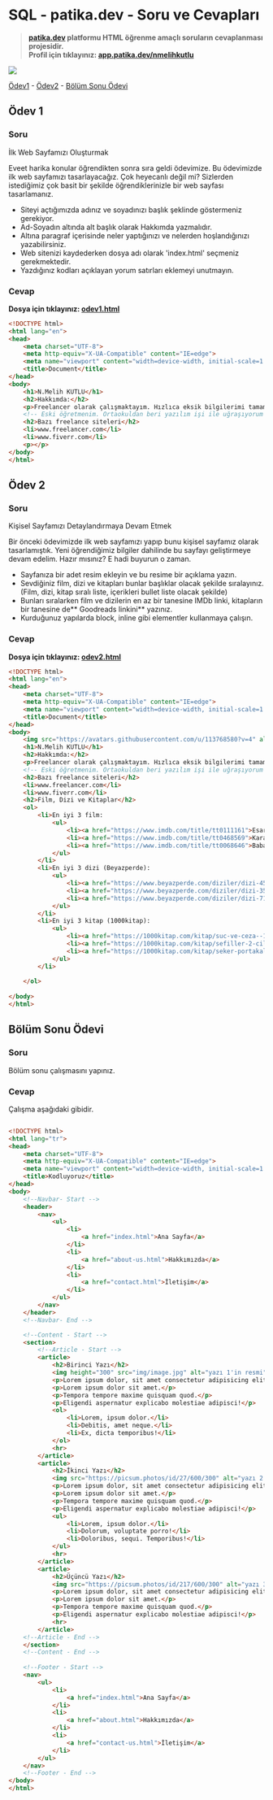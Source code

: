 # SQL - patika.dev - Soru ve Cevapları
>**[patika.dev](https://app.patika.dev/courses/html) platformu HTML öğrenme amaçlı soruların cevaplanması projesidir.** \
> **Profil için tıklayınız: [app.patika.dev/nmelihkutlu](https://app.patika.dev/nmelihkutlu)**


![](https://raw.githubusercontent.com/nmelihkutlu/patikaHTML/main/patikaHTML.png)



[Ödev1](#ödev-1) - [Ödev2](#ödev-2) -  [Bölüm Sonu Ödevi](#bölüm-sonu-ödevi)

## Ödev 1

### Soru
İlk Web Sayfamızı Oluşturmak

Eveet harika konular öğrendikten sonra sıra geldi ödevimize. Bu ödevimizde ilk web sayfamızı tasarlayacağız. Çok heyecanlı değil mi? Sizlerden istediğimiz çok basit bir şekilde öğrendiklerinizle bir web sayfası tasarlamanız.

- Siteyi açtığımızda adınız ve soyadınızı başlık şeklinde göstermeniz gerekiyor.
- Ad-Soyadın altında alt başlık olarak Hakkımda yazmalıdır.
- Altına paragraf içerisinde neler yaptığınızı ve nelerden hoşlandığınızı yazabilirsiniz.
- Web sitenizi kaydederken dosya adı olarak 'index.html' seçmeniz gerekmektedir.
- Yazdığınız kodları açıklayan yorum satırları eklemeyi unutmayın.

### Cevap
**Dosya için tıklayınız: [odev1.html](https://github.com/nmelihkutlu/patikaHTML/blob/main/odev1.html)**

```html
<!DOCTYPE html>
<html lang="en">
<head>
    <meta charset="UTF-8">
    <meta http-equiv="X-UA-Compatible" content="IE=edge">
    <meta name="viewport" content="width=device-width, initial-scale=1.0">
    <title>Document</title>
</head>
<body>
    <h1>N.Melih KUTLU</h1>
    <h2>Hakkımda:</h2>
    <p>Freelancer olarak çalışmaktayım. Hızlıca eksik bilgilerimi tamamlayıp iş alıp para kazanmak istiyorum.</p>
    <!-- Eski öğretmenim. Ortaokuldan beri yazılım işi ile uğraşıyorum aslında. -->
    <h2>Bazı freelance siteleri</h2>
    <li>www.freelancer.com</li>
    <li>www.fiverr.com</li>
    <p></p>
</body>
</html>
```



## Ödev 2

### Soru
Kişisel Sayfamızı Detaylandırmaya Devam Etmek

Bir önceki ödevimizde ilk web sayfamızı yapıp bunu kişisel sayfamız olarak tasarlamıştık. Yeni öğrendiğimiz bilgiler dahilinde bu sayfayı geliştirmeye devam edelim. Hazır mısınız? E hadi buyurun o zaman.

- Sayfanıza bir adet resim ekleyin ve bu resime bir açıklama yazın.
- Sevdiğiniz film, dizi ve kitapları bunlar başlıklar olacak şekilde sıralayınız. (Film, dizi, kitap sıralı liste, içerikleri bullet liste olacak şekilde)
- Bunları sıralarken film ve dizilerin en az bir tanesine IMDb linki, kitapların bir tanesine de** Goodreads linkini** yazınız.
- Kurduğunuz yapılarda block, inline gibi elementler kullanmaya çalışın.

### Cevap
**Dosya için tıklayınız: [odev2.html](https://github.com/nmelihkutlu/patikaHTML/blob/main/odev2.html)**

```html
<!DOCTYPE html>
<html lang="en">
<head>
    <meta charset="UTF-8">
    <meta http-equiv="X-UA-Compatible" content="IE=edge">
    <meta name="viewport" content="width=device-width, initial-scale=1.0">
    <title>Document</title>
</head>
<body>
    <img src="https://avatars.githubusercontent.com/u/113768580?v=4" alt="nmelihkutlu profil resmi">
    <h1>N.Melih KUTLU</h1>
    <h2>Hakkımda:</h2>
    <p>Freelancer olarak çalışmaktayım. Hızlıca eksik bilgilerimi tamamlayıp iş alıp para kazanmak istiyorum.</p>
    <!-- Eski öğretmenim. Ortaokuldan beri yazılım işi ile uğraşıyorum aslında. -->
    <h2>Bazı freelance siteleri</h2>
    <li>www.freelancer.com</li>
    <li>www.fiverr.com</li>
    <h2>Film, Dizi ve Kitaplar</h2>
    <ol>
        <li>En iyi 3 film:
            <ul> 
                <li><a href="https://www.imdb.com/title/tt0111161">Esaretin Bedeli</a></li>
                <li><a href="https://www.imdb.com/title/tt0468569">Kara Şövalye</a></li>
                <li><a href="https://www.imdb.com/title/tt0068646">Baba</a></li>
            </ul>
        </li>
        <li>En iyi 3 dizi (Beyazperde):
            <ul> 
                <li><a href="https://www.beyazperde.com/diziler/dizi-4528/">Sherlock</a></li>
                <li><a href="https://www.beyazperde.com/diziler/dizi-3517/">Breakin Bad</a></li>
                <li><a href="https://www.beyazperde.com/diziler/dizi-7157/">Game of Thrones</a></li>
            </ul>
        </li>
        <li>En iyi 3 kitap (1000kitap):
            <ul> 
                <li><a href="https://1000kitap.com/kitap/suc-ve-ceza--121">Suç ve Ceza</a></li>
                <li><a href="https://1000kitap.com/kitap/sefiller-2-cilt-takim--172">Sefiller</a></li>
                <li><a href="https://1000kitap.com/kitap/seker-portakali--239">Şeker Portakalı</a></li>
            </ul>
        </li>
    
    </ol>
    
</body>
</html>
```

## Bölüm Sonu Ödevi

### Soru
Bölüm sonu çalışmasını yapınız.
### Cevap
Çalışma aşağıdaki gibidir.
```html

<!DOCTYPE html>
<html lang="tr">
<head>
    <meta charset="UTF-8">
    <meta http-equiv="X-UA-Compatible" content="IE=edge">
    <meta name="viewport" content="width=device-width, initial-scale=1.0">
    <title>Kodluyoruz</title>
</head>
<body>
    <!--Navbar- Start -->
    <header>
        <nav>
            <ul>
                <li>
                    <a href="index.html">Ana Sayfa</a>
                </li>
                <li>
                    <a href="about-us.html">Hakkımızda</a>
                </li>
                <li>
                    <a href="contact.html">İletişim</a>
                </li>
            </ul>
        </nav>
    </header>
    <!--Navbar- End -->

    <!--Content - Start -->
    <section>
        <!--Article - Start -->
        <article>
            <h2>Birinci Yazı</h2>
            <img height="300" src="img/image.jpg" alt="yazı 1'in resmi">
            <p>Lorem ipsum dolor, sit amet consectetur adipisicing elit. Molestias, odio!</p>
            <p>Lorem ipsum dolor sit amet.</p>
            <p>Tempora tempore maxime quisquam quod.</p>
            <p>Eligendi aspernatur explicabo molestiae adipisci!</p>
            <ol>
                <li>Lorem, ipsum dolor.</li>
                <li>Debitis, amet neque.</li>
                <li>Ex, dicta temporibus!</li>
            </ol>
            <hr>
        </article>
        <article>
            <h2>İkinci Yazı</h2>
            <img src="https://picsum.photos/id/27/600/300" alt="yazı 2'in resmi">
            <p>Lorem ipsum dolor, sit amet consectetur adipisicing elit. Molestias, odio!</p>
            <p>Lorem ipsum dolor sit amet.</p>
            <p>Tempora tempore maxime quisquam quod.</p>
            <p>Eligendi aspernatur explicabo molestiae adipisci!</p>
            <ul>
                <li>Lorem, ipsum dolor.</li>
                <li>Dolorum, voluptate porro!</li>
                <li>Doloribus, sequi. Temporibus!</li>
            </ul>
            <hr>
        </article>
        <article>
            <h2>Üçüncü Yazı</h2>
            <img src="https://picsum.photos/id/217/600/300" alt="yazı 3'in resmi">
            <p>Lorem ipsum dolor, sit amet consectetur adipisicing elit. Molestias, odio!</p>
            <p>Lorem ipsum dolor sit amet.</p>
            <p>Tempora tempore maxime quisquam quod.</p>
            <p>Eligendi aspernatur explicabo molestiae adipisci!</p>
            <hr>
        </article>
    <!--Article - End -->
    </section>
    <!--Content - End -->
    
    <!--Footer - Start -->
    <nav>
        <ul>
            <li>
                <a href="index.html">Ana Sayfa</a>
            </li>
            <li>
                <a href="about.html">Hakkımızda</a>
            </li>
            <li>
                <a href="contact-us.html">İletişim</a>
            </li>
        </ul>
    </nav>
    <!--Footer - End -->
</body>
</html>
```
